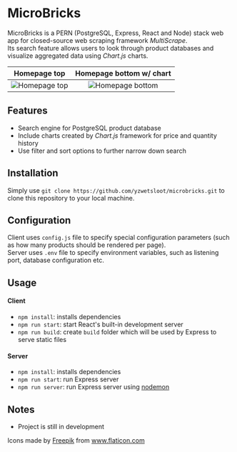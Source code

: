# MicroBricks
MicroBricks is a PERN (PostgreSQL, Express, React and Node) stack web app for closed-source web scraping framework _MultiScrape_.  
Its search feature allows users to look through product databases and visualize aggregated data using _Chart.js_ charts.

Homepage top               |  Homepage bottom w/ chart
:-------------------------:|:-------------------------:
![Homepage top](https://user-images.githubusercontent.com/44974658/111075807-f3f38000-84e9-11eb-9d31-5076a600802f.png) |  ![Homepage bottom](https://user-images.githubusercontent.com/44974658/111075862-28673c00-84ea-11eb-9e2e-e06569763d37.png)

## Features
- Search engine for PostgreSQL product database
- Include charts created by _Chart.js_ framework for price and quantity history
- Use filter and sort options to further narrow down search

## Installation
Simply use `git clone https://github.com/yzwetsloot/microbricks.git` to clone this repository to your local machine.

## Configuration
Client uses `config.js` file to specify special configuration parameters (such as how many products should be rendered per page).  
Server uses `.env` file to specify environment variables, such as listening port, database configuration etc.

## Usage
#### Client
- `npm install`: installs dependencies
- `npm run start`: start React's built-in development server
- `npm run build`: create `build` folder which will be used by Express to serve static files

#### Server
- `npm install`: installs dependencies
- `npm run start`: run Express server
- `npm run server`: run Express server using [nodemon](https://www.npmjs.com/package/nodemon)

## Notes
- Project is still in development

<div>Icons made by <a href="https://www.freepik.com" title="Freepik">Freepik</a> from <a href="https://www.flaticon.com/" title="Flaticon">www.flaticon.com</a></div>
